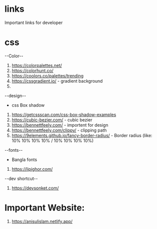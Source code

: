 # links
Important links for developer

# css
--Color--
1. https://colorpalettes.net/
2. https://colorhunt.co/
3. https://coolors.co/palettes/trending
4. https://cssgradient.io/ - gradient background
5. 

--design--
* css Box shadow
1. https://getcssscan.com/css-box-shadow-examples
2. https://cubic-bezier.com/ - cubic bezier
3. https://bennettfeely.com/ - importent for design
4. https://bennettfeely.com/clippy/ - clipping path
5. https://9elements.github.io/fancy-border-radius/ - Border radius (like: 10% 10% 10% 10% / 10% 10% 10% 10%)

--fonts--
* Bangla fonts 
1. https://lipighor.com/

--dev shortcut--
1. https://devsonket.com/

# Important Website:
1. https://anisulislam.netlify.app/

